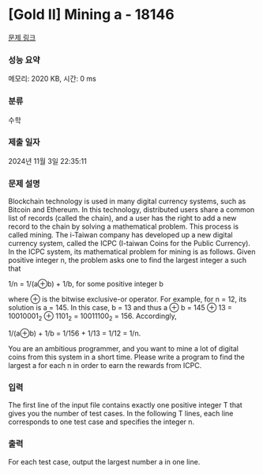 # [Gold II] Mining a - 18146 

[문제 링크](https://www.acmicpc.net/problem/18146) 

### 성능 요약

메모리: 2020 KB, 시간: 0 ms

### 분류

수학

### 제출 일자

2024년 11월 3일 22:35:11

### 문제 설명

<p>Blockchain technology is used in many digital currency systems, such as Bitcoin and Ethereum. In this technology, distributed users share a common list of records (called the chain), and a user has the right to add a new record to the chain by solving a mathematical problem. This process is called mining. The i-Taiwan company has developed up a new digital currency system, called the ICPC (I-taiwan Coins for the Public Currency). In the ICPC system, its mathematical problem for mining is as follows. Given positive integer n, the problem asks one to find the largest integer a such that</p>

<p>1/n = 1/(a⊕b) + 1/b, for some positive integer b</p>

<p>where ⊕ is the bitwise exclusive-or operator. For example, for n = 12, its solution is a = 145. In this case, b = 13 and thus a ⊕ b = 145 ⊕ 13 = 10010001<sub>2</sub> ⊕ 1101<sub>2</sub> = 10011100<sub>2</sub> = 156. Accordingly,</p>

<p>1/(a⊕b) + 1/b = 1/156 + 1/13 = 1/12 = 1/n.</p>

<p>You are an ambitious programmer, and you want to mine a lot of digital coins from this system in a short time. Please write a program to find the largest a for each n in order to earn the rewards from ICPC.</p>

### 입력 

 <p>The first line of the input file contains exactly one positive integer T that gives you the number of test cases. In the following T lines, each line corresponds to one test case and specifies the integer n.</p>

### 출력 

 <p>For each test case, output the largest number a in one line.</p>


